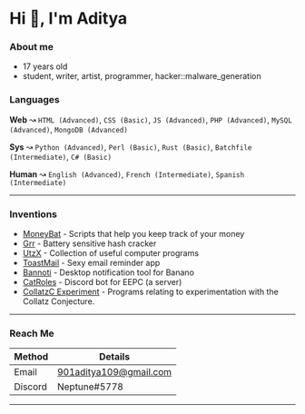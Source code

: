 # Hi 👋, I'm Aditya #

### About me ###

- 17 years old
- student, writer, artist, programmer, hacker::malware_generation

### Languages ###

**Web** ↝ `HTML (Advanced)`, `CSS (Basic)`, `JS (Advanced)`, `PHP (Advanced)`, `MySQL (Advanced)`, `MongoDB (Advanced)`

**Sys** ↝ `Python (Advanced)`, `Perl (Basic)`, `Rust (Basic)`, `Batchfile (Intermediate)`, `C# (Basic)`

**Human** ↝ `English (Advanced)`, `French (Intermediate)`, `Spanish (Intermediate)`

---

### Inventions ###

- [MoneyBat](https://github.com/wolfrust/MoneyBat) - Scripts that help you keep track of your money
- [Grr](https://github.com/wolfrust/Grr) - Battery sensitive hash cracker
- [UtzX](https://github.com/wolfrust/UtzX) - Collection of useful computer programs
- [ToastMail](https://toastmail.xyz) - Sexy email reminder app
- [Bannoti](https://github.com/wolfrust/bannoti) - Desktop notification tool for Banano
- [CatRoles](https://replit.com/@wolffxxe/CatRoles#main.py) - Discord bot for EEPC (a server)
- [CollatzC Experiment](https://github.com/wolfrust/Collatz-Conjecture) - Programs relating to experimentation with the Collatz Conjecture.

---

### Reach Me ###

| Method      | Details     |
| ----------- | ----------- |
| Email       | 901aditya109@gmail.com |
| Discord     | Neptune#5778    |

---
